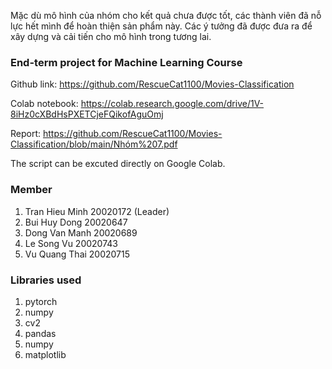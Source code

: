 Mặc dù mô hình của nhóm cho kết quả chưa được tốt, các thành viên đã nỗ lực hết mình để hoàn thiện sản phẩm này.
Các ý tưởng đã được đưa ra để xây dựng và cải tiến cho mô hình trong tương lai.

### End-term project for Machine Learning Course

Github link: https://github.com/RescueCat1100/Movies-Classification

Colab notebook: https://colab.research.google.com/drive/1V-8iHz0cXBdHsPXETCjeFQikofAguOmj

Report: https://github.com/RescueCat1100/Movies-Classification/blob/main/Nhóm%207.pdf

The script can be excuted directly on Google Colab.

### Member

1. Tran Hieu Minh 20020172 (Leader)
2. Bui Huy Dong 20020647
3. Dong Van Manh 20020689
4. Le Song Vu 20020743
5. Vu Quang Thai 20020715

### Libraries used

1. pytorch
2. numpy
3. cv2
4. pandas
5. numpy
6. matplotlib
